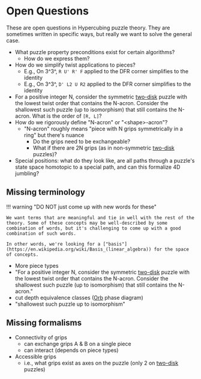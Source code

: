 # Open Questions

These are open questions in Hypercubing puzzle theory. They are sometimes written in specific ways, but really we want to solve the general case.

- What puzzle property preconditions exist for certain algorithms?
    - How do we express them?
- How do we simplify twist applications to pieces?
    - E.g., On 3^3^, `R U' R' F` applied to the DFR corner simplifies to the identity
    - E.g., On 3^3^, `D' L2 U R2` applied to the DFR corner simplifies to the identity
- For a positive integer N, consider the symmetric [two-disk] puzzle with the lowest twist order that contains the N-acron. Consider the shallowest such puzzle (up to isomorphism) that still contains the N-acron. What is the order of `[R, L]`?
- How do we rigorously define "N-acron" or "\<shape\>-acron"?
    - "N-acron" roughly means "piece with N grips symmetrically in a ring" but there's nuance
        - Do the grips need to be exchangeable?
        - What if there are 2N grips (as in non-symmetric [two-disk] puzzles)?
- Special positions: what do they look like, are all paths through a puzzle's state space homotopic to a special path, and can this formalize 4D jumbling?

## Missing terminology

!!! warning "DO NOT just come up with new words for these"

    We want terms that are meaningful and tie in well with the rest of the theory. Some of these concepts may be well-described by some combination of words, but it's challenging to come up with a good combination of such words.

    In other words, we're looking for a ["basis"](https://en.wikipedia.org/wiki/Basis_(linear_algebra)) for the space of concepts.

- More piece types
- "For a positive integer N, consider the symmetric [two-disk] puzzle with the lowest twist order that contains the N-acron. Consider the shallowest such puzzle (up to isomorphism) that still contains the N-acron."
- cut depth equivalence classes ([Orb] phase diagram)
- "shallowest such puzzle up to isomorphism"

## Missing formalisms

- Connectivity of grips
    - can exchange grips A & B on a single piece
    - can interact (depends on piece types)
- Accessible grips
    - i.e., what grips exist as axes on the puzzle (only 2 on [two-disk] puzzles)

[two-disk]: https://www.twodisks.org/play/
[Orb]: https://milojacquet.com/twisty/orb
